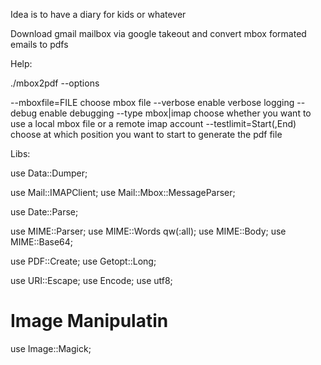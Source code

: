 Idea is to have a diary for kids or whatever

Download gmail mailbox via google takeout and convert mbox formated emails to pdfs

Help:

./mbox2pdf --options

--mboxfile=FILE              choose mbox file
--verbose                    enable verbose logging
--debug                      enable debugging
--type mbox|imap             choose whether you want to use a local mbox file or a remote imap account
--testlimit=Start(,End)      choose at which position you want to start to generate the pdf file


Libs:

use Data::Dumper;

use Mail::IMAPClient;
use Mail::Mbox::MessageParser;

use Date::Parse;

use MIME::Parser;
use MIME::Words qw(:all);
use MIME::Body;
use MIME::Base64;

use PDF::Create;
use Getopt::Long;

use URI::Escape;
use Encode;
use utf8;

# Image Manipulatin
use Image::Magick;
